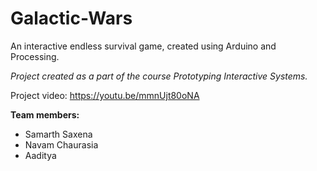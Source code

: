 # Galactic-Wars
An interactive endless survival game, created using Arduino and Processing.

<i>Project created as a part of the course Prototyping Interactive Systems. </i>

Project video: https://youtu.be/mmnUjt80oNA

<b>Team members: </b>
  - Samarth Saxena
  - Navam Chaurasia
  - Aaditya
